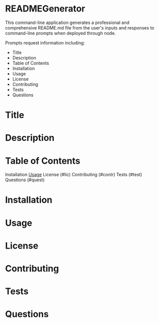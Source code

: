 # READMEGenerator

This command-line application generates a professional and comprehensive README.md file from the user's inputs and responses to command-line prompts when deployed through node. 

Prompts request information including: 
  * Title
  * Description
  * Table of Contents
  * Installation
  * Usage
  * License
  * Contributing
  * Tests
  * Questions

# Title 
# Description 
# Table of Contents 

Installation
[Usage](#usage)
License (#lic)
Contributing (#contr)
Tests (#test)
Questions (#quest)

<a name="install"></a>
# Installation 

<a name="usage"></a>
# Usage 

<a name="lic"></a>
# License 

<a name="contr"></a>
# Contributing 

<a name="test"></a>
# Tests 

<a name="quest"></a>
# Questions 


